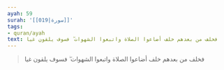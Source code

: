 ```yaml
---
ayah: 59
surah: '[[019|سورة]]'
tags:
- quran/ayah
text: فخلف من بعدهم خلف أضاعوا الصلاة واتبعوا الشهوات ۖ فسوف يلقون غيا
---
```

> فخلف من بعدهم خلف أضاعوا الصلاة واتبعوا الشهوات ۖ فسوف يلقون غيا
